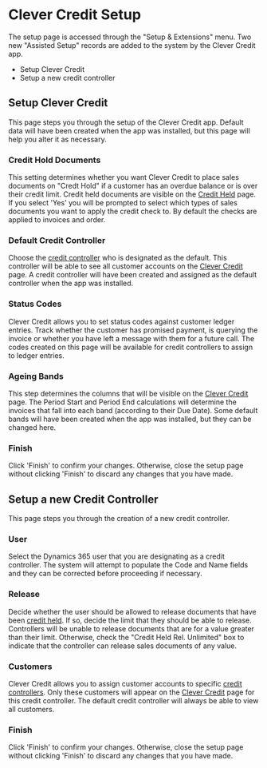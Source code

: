 # Clever Credit Setup
The setup page is accessed through the "Setup & Extensions" menu. Two new "Assisted Setup" records are added to the system by the Clever Credit app.
- Setup Clever Credit
- Setup a new credit controller
## Setup Clever Credit
This page steps you through the setup of the Clever Credit app. Default data will have been created when the app was installed, but this page will help you alter it as necessary.

### Credit Hold Documents
This setting determines whether you want Clever Credit to place sales documents on "Credt Hold" if a customer has an overdue balance or is over their credit limit. Credit held documents are visible on the [Credit Held](.\credit-held) page. If you select 'Yes' you will be prompted to select which types of sales documents you want to apply the credit check to. By default the checks are applied to invoices and order.

### Default Credit Controller
Choose the [credit controller](.\credit-controllers) who is designated as the default. This controller will be able to see all customer accounts on the [Clever Credit](.\clever-credit) page. A credit controller will have been created and assigned as the default controller when the app was installed.

### Status Codes
Clever Credit allows you to set status codes against customer ledger entries. Track whether the customer has promised payment, is querying the invoice or whether you have left a message with them for a future call. The codes created on this page will be available for credit controllers to assign to ledger entries.

### Ageing Bands
This step determines the columns that will be visible on the [Clever Credit](.\clever-credit) page. The Period Start and Period End calculations will determine the invoices that fall into each band (according to their Due Date). Some default bands will have been created when the app was installed, but they can be changed here.

### Finish
Click 'Finish' to confirm your changes. Otherwise, close the setup page without clicking 'Finish' to discard any changes that you have made.

## Setup a new Credit Controller
This page steps you through the creation of a new credit controller.

### User
Select the Dynamics 365 user that you are designating as a credit controller. The system will attempt to populate the Code and Name fields and they can be corrected before proceeding if necessary.

### Release
Decide whether the user should be allowed to release documents that have been [credit held](.\credit-held). If so, decide the limit that they should be able to release. Controllers will be unable to release documents that are for a value greater than their limit. Otherwise, check the "Credit Held Rel. Unlimited" box to indicate that the controller can release sales documents of any value.

### Customers
Clever Credit allows you to assign customer accounts to specific [credit controllers](.\credit-controllers). Only these customers will appear on the [Clever Credit](.\clever-credit) page for this credit controller. The default credit controller will always be able to view all customers.

### Finish
Click 'Finish' to confirm your changes. Otherwise, close the setup page without clicking 'Finish' to discard any changes that you have made.